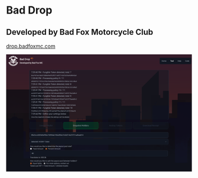 # Bad Drop

## Developed by Bad Fox Motorcycle Club

[drop.badfoxmc.com](https://drop.badfoxmc.com)

<img src='./public/_preview.png' />
